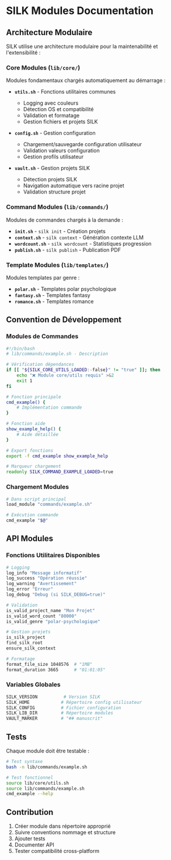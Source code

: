 # SILK Modules Documentation

## Architecture Modulaire

SILK utilise une architecture modulaire pour la maintenabilité et l'extensibilité :

### Core Modules (`lib/core/`)
Modules fondamentaux chargés automatiquement au démarrage :

- **`utils.sh`** - Fonctions utilitaires communes
  - Logging avec couleurs
  - Détection OS et compatibilité
  - Validation et formatage
  - Gestion fichiers et projets SILK

- **`config.sh`** - Gestion configuration
  - Chargement/sauvegarde configuration utilisateur
  - Validation valeurs configuration
  - Gestion profils utilisateur

- **`vault.sh`** - Gestion projets SILK
  - Détection projets SILK
  - Navigation automatique vers racine projet
  - Validation structure projet

### Command Modules (`lib/commands/`)
Modules de commandes chargés à la demande :

- **`init.sh`** - `silk init` - Création projets
- **`context.sh`** - `silk context` - Génération contexte LLM
- **`wordcount.sh`** - `silk wordcount` - Statistiques progression
- **`publish.sh`** - `silk publish` - Publication PDF

### Template Modules (`lib/templates/`)
Modules templates par genre :

- **`polar.sh`** - Templates polar psychologique
- **`fantasy.sh`** - Templates fantasy
- **`romance.sh`** - Templates romance

## Convention de Développement

### Modules de Commandes
```bash
#!/bin/bash
# lib/commands/example.sh - Description

# Vérification dépendances
if [[ "${SILK_CORE_UTILS_LOADED:-false}" != "true" ]]; then
    echo "❌ Module core/utils requis" >&2
    exit 1
fi

# Fonction principale
cmd_example() {
    # Implémentation commande
}

# Fonction aide
show_example_help() {
    # Aide détaillée
}

# Export fonctions
export -f cmd_example show_example_help

# Marqueur chargement
readonly SILK_COMMAND_EXAMPLE_LOADED=true
```

### Chargement Modules
```bash
# Dans script principal
load_module "commands/example.sh"

# Exécution commande
cmd_example "$@"
```

## API Modules

### Fonctions Utilitaires Disponibles

```bash
# Logging
log_info "Message informatif"
log_success "Opération réussie"
log_warning "Avertissement"
log_error "Erreur"
log_debug "Debug (si SILK_DEBUG=true)"

# Validation
is_valid_project_name "Mon Projet"
is_valid_word_count "80000"
is_valid_genre "polar-psychologique"

# Gestion projets
is_silk_project
find_silk_root
ensure_silk_context

# Formatage
format_file_size 1048576  # "1MB"
format_duration 3665      # "01:01:05"
```

### Variables Globales

```bash
SILK_VERSION          # Version SILK
SILK_HOME            # Répertoire config utilisateur
SILK_CONFIG          # Fichier configuration
SILK_LIB_DIR         # Répertoire modules
VAULT_MARKER         # "## manuscrit"
```

## Tests

Chaque module doit être testable :

```bash
# Test syntaxe
bash -n lib/commands/example.sh

# Test fonctionnel
source lib/core/utils.sh
source lib/commands/example.sh
cmd_example --help
```

## Contribution

1. Créer module dans répertoire approprié
2. Suivre conventions nommage et structure
3. Ajouter tests
4. Documenter API
5. Tester compatibilité cross-platform
